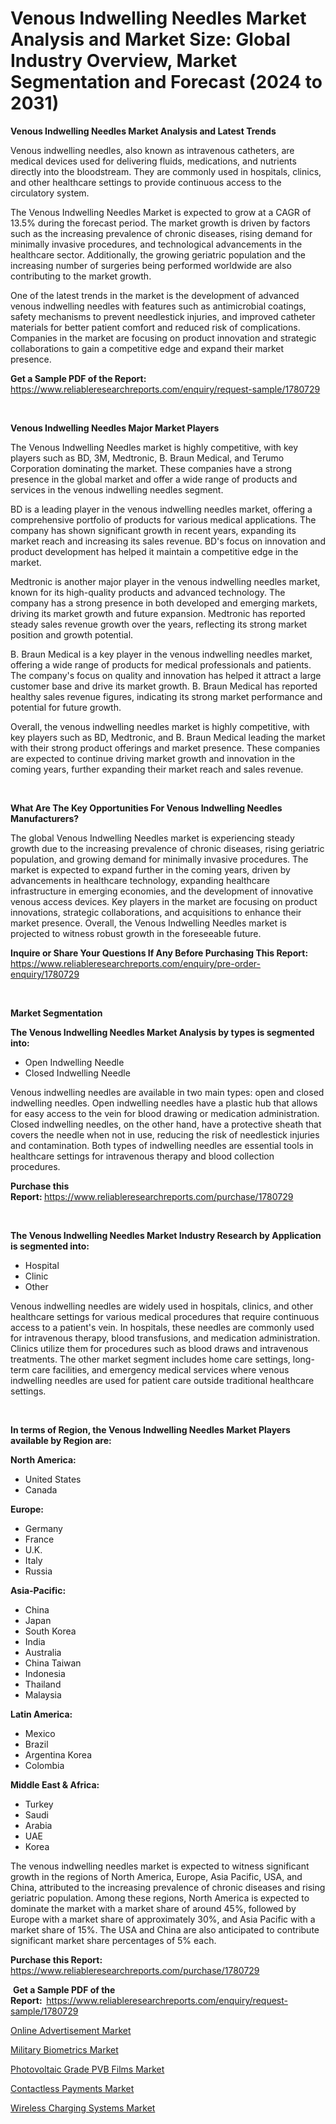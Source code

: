 <p><h1>Venous Indwelling Needles Market Analysis and Market Size: Global Industry Overview, Market Segmentation and Forecast (2024 to 2031)</h1></p><p><strong>Venous Indwelling Needles Market Analysis and Latest Trends</strong></p>
<p><p>Venous indwelling needles, also known as intravenous catheters, are medical devices used for delivering fluids, medications, and nutrients directly into the bloodstream. They are commonly used in hospitals, clinics, and other healthcare settings to provide continuous access to the circulatory system.</p><p>The Venous Indwelling Needles Market is expected to grow at a CAGR of 13.5% during the forecast period. The market growth is driven by factors such as the increasing prevalence of chronic diseases, rising demand for minimally invasive procedures, and technological advancements in the healthcare sector. Additionally, the growing geriatric population and the increasing number of surgeries being performed worldwide are also contributing to the market growth.</p><p>One of the latest trends in the market is the development of advanced venous indwelling needles with features such as antimicrobial coatings, safety mechanisms to prevent needlestick injuries, and improved catheter materials for better patient comfort and reduced risk of complications. Companies in the market are focusing on product innovation and strategic collaborations to gain a competitive edge and expand their market presence.</p></p>
<p><strong>Get a Sample PDF of the Report:&nbsp;</strong> <a href="https://www.reliableresearchreports.com/enquiry/request-sample/1780729">https://www.reliableresearchreports.com/enquiry/request-sample/1780729</a></p>
<p>&nbsp;</p>
<p><strong>Venous Indwelling Needles Major Market Players</strong></p>
<p><p>The Venous Indwelling Needles market is highly competitive, with key players such as BD, 3M, Medtronic, B. Braun Medical, and Terumo Corporation dominating the market. These companies have a strong presence in the global market and offer a wide range of products and services in the venous indwelling needles segment.</p><p>BD is a leading player in the venous indwelling needles market, offering a comprehensive portfolio of products for various medical applications. The company has shown significant growth in recent years, expanding its market reach and increasing its sales revenue. BD's focus on innovation and product development has helped it maintain a competitive edge in the market.</p><p>Medtronic is another major player in the venous indwelling needles market, known for its high-quality products and advanced technology. The company has a strong presence in both developed and emerging markets, driving its market growth and future expansion. Medtronic has reported steady sales revenue growth over the years, reflecting its strong market position and growth potential.</p><p>B. Braun Medical is a key player in the venous indwelling needles market, offering a wide range of products for medical professionals and patients. The company's focus on quality and innovation has helped it attract a large customer base and drive its market growth. B. Braun Medical has reported healthy sales revenue figures, indicating its strong market performance and potential for future growth.</p><p>Overall, the venous indwelling needles market is highly competitive, with key players such as BD, Medtronic, and B. Braun Medical leading the market with their strong product offerings and market presence. These companies are expected to continue driving market growth and innovation in the coming years, further expanding their market reach and sales revenue.</p></p>
<p>&nbsp;</p>
<p><strong>What Are The Key Opportunities For Venous Indwelling Needles Manufacturers?</strong></p>
<p><p>The global Venous Indwelling Needles market is experiencing steady growth due to the increasing prevalence of chronic diseases, rising geriatric population, and growing demand for minimally invasive procedures. The market is expected to expand further in the coming years, driven by advancements in healthcare technology, expanding healthcare infrastructure in emerging economies, and the development of innovative venous access devices. Key players in the market are focusing on product innovations, strategic collaborations, and acquisitions to enhance their market presence. Overall, the Venous Indwelling Needles market is projected to witness robust growth in the foreseeable future.</p></p>
<p><strong>Inquire or Share Your Questions If Any Before Purchasing This Report:</strong> <a href="https://www.reliableresearchreports.com/enquiry/pre-order-enquiry/1780729">https://www.reliableresearchreports.com/enquiry/pre-order-enquiry/1780729</a></p>
<p>&nbsp;</p>
<p><strong>Market Segmentation</strong></p>
<p><strong>The Venous Indwelling Needles Market Analysis by types is segmented into:</strong></p>
<p><ul><li>Open Indwelling Needle</li><li>Closed Indwelling Needle</li></ul></p>
<p><p>Venous indwelling needles are available in two main types: open and closed indwelling needles. Open indwelling needles have a plastic hub that allows for easy access to the vein for blood drawing or medication administration. Closed indwelling needles, on the other hand, have a protective sheath that covers the needle when not in use, reducing the risk of needlestick injuries and contamination. Both types of indwelling needles are essential tools in healthcare settings for intravenous therapy and blood collection procedures.</p></p>
<p><strong>Purchase this Report:&nbsp;</strong><a href="https://www.reliableresearchreports.com/purchase/1780729">https://www.reliableresearchreports.com/purchase/1780729</a></p>
<p>&nbsp;</p>
<p><strong>The Venous Indwelling Needles Market Industry Research by Application is segmented into:</strong></p>
<p><ul><li>Hospital</li><li>Clinic</li><li>Other</li></ul></p>
<p><p>Venous indwelling needles are widely used in hospitals, clinics, and other healthcare settings for various medical procedures that require continuous access to a patient's vein. In hospitals, these needles are commonly used for intravenous therapy, blood transfusions, and medication administration. Clinics utilize them for procedures such as blood draws and intravenous treatments. The other market segment includes home care settings, long-term care facilities, and emergency medical services where venous indwelling needles are used for patient care outside traditional healthcare settings.</p></p>
<p>&nbsp;</p>
<p><strong>In terms of Region, the Venous Indwelling Needles Market Players available by Region are:</strong></p>
<p>
    <p> <strong> North America: </strong>
        <ul>
            <li>United States</li>
            <li>Canada</li>
        </ul>
        </p> 
    <p> <strong> Europe: </strong>
        <ul>
            <li>Germany</li>
            <li>France</li>
            <li>U.K.</li>
            <li>Italy</li>
            <li>Russia</li>
        </ul>
        </p> 
    <p> <strong> Asia-Pacific: </strong>
        <ul>
            <li>China</li>
            <li>Japan</li>
            <li>South Korea</li>
            <li>India</li>
            <li>Australia</li>
            <li>China Taiwan</li>
            <li>Indonesia</li>
            <li>Thailand</li>
            <li>Malaysia</li>
        </ul>
        </p> 
    <p> <strong> Latin America: </strong>
        <ul>
            <li>Mexico</li>
            <li>Brazil</li>
            <li>Argentina Korea</li>
            <li>Colombia</li>
        </ul>
        </p> 
    <p> <strong> Middle East & Africa: </strong>
        <ul>
            <li>Turkey</li>
            <li>Saudi</li>
            <li>Arabia</li>
            <li>UAE</li>
            <li>Korea</li>
        </ul>
    </p>
    </p>
<p><p>The venous indwelling needles market is expected to witness significant growth in the regions of North America, Europe, Asia Pacific, USA, and China, attributed to the increasing prevalence of chronic diseases and rising geriatric population. Among these regions, North America is expected to dominate the market with a market share of around 45%, followed by Europe with a market share of approximately 30%, and Asia Pacific with a market share of 15%. The USA and China are also anticipated to contribute significant market share percentages of 5% each.</p></p>
<p><strong>Purchase this Report: </strong><a href="https://www.reliableresearchreports.com/purchase/1780729">https://www.reliableresearchreports.com/purchase/1780729</a></p>
<p>&nbsp;<strong>Get a Sample PDF of the Report:&nbsp;&nbsp;</strong><a href="https://www.reliableresearchreports.com/enquiry/request-sample/1780729">https://www.reliableresearchreports.com/enquiry/request-sample/1780729</a></p>
<p><strong></strong></p>
<p><p><a href="https://medium.com/@rachelyoung56/online-advertisement-market-furnishes-information-on-market-share-market-trends-and-market-growth-f5583634e8c5">Online Advertisement Market</a></p><p><a href="https://medium.com/@caleighhane2777/military-biometrics-market-research-report-its-history-and-forecast-2024-to-2031-2f95862ccf7b">Military Biometrics Market</a></p><p><a href="https://github.com/lataunyatinikmelvin59ilbd0dv/Market-Research-Report-List-1/blob/main/photovoltaic-grade-pvb-films-market.md">Photovoltaic Grade PVB Films Market</a></p><p><a href="https://medium.com/@caleighhane2777/contactless-payments-market-research-report-its-history-and-forecast-2024-to-2031-6b05ce353ae0">Contactless Payments Market</a></p><p><a href="https://medium.com/@rachelyoung56/wireless-charging-systems-market-share-evolution-and-market-growth-trends-2024-2031-7d1c06543842">Wireless Charging Systems Market</a></p></p>